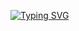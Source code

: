 
[![Typing SVG](https://readme-typing-svg.demolab.com?font=Exo+2&weight=500&size=50&duration=6000&pause=1000&color=8756F7&background=361EFF00&center=true&vCenter=true&width=435&lines=Hi%F0%9F%91%8B+I'm+Mila;%E2%9C%A8Welcome+to+my+Github%E2%9C%A8)](https://git.io/typing-svg)

<!--
**kioalice/kioalice** is a ✨ _special_ ✨ repository because its `README.md` (this file) appears on your GitHub profile.

Here are some ideas to get you started:

- 🔭 I’m currently working on ...
- 🌱 I’m currently learning ...
- 👯 I’m looking to collaborate on ...
- 🤔 I’m looking for help with ...
- 💬 Ask me about ...
- 📫 How to reach me: ...
- 😄 Pronouns: ...
- ⚡ Fun fact: ...
-->

